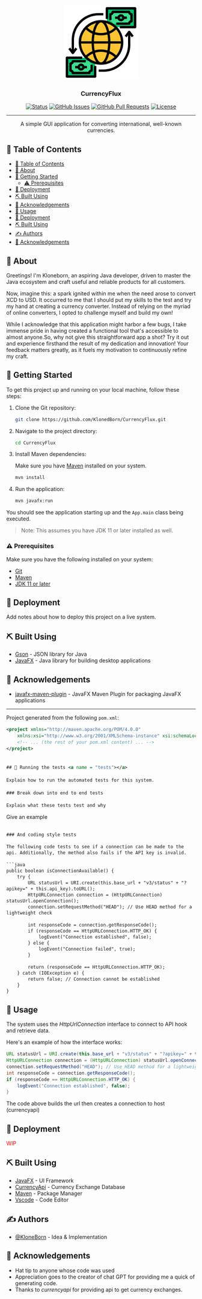 <p align="center">
  <a href="" rel="noopener">
 <img width=200px height=200px src="./src/main/resources/com/kloneborn/exchange-rate.png" alt="Project logo"></a>
</p>

<h3 align="center">CurrencyFlux</h3>

<div align="center">

[![Status](https://img.shields.io/badge/status-active-success.svg)]()
[![GitHub Issues](https://img.shields.io/github/issues/kylelobo/The-Documentation-Compendium.svg)](https://github.com/kylelobo/The-Documentation-Compendium/issues)
[![GitHub Pull Requests](https://img.shields.io/github/issues-pr/kylelobo/The-Documentation-Compendium.svg)](https://github.com/kylelobo/The-Documentation-Compendium/pulls)
[![License](https://img.shields.io/badge/license-MIT-blue.svg)](/LICENSE)

</div>

---

<p align="center"> A simple GUI application for converting international, well-known currencies. 
    <br> 
</p>

## 📝 Table of Contents

- [📝 Table of Contents](#-table-of-contents)
- [🧐 About ](#-about-)
- [🏁 Getting Started ](#-getting-started-)
  - [⚠️ Prerequisites](#️-prerequisites)
- [🔧 Deployment ](#-deployment-)
- [⛏️ Built Using](#️-built-using)
- [🎉 Acknowledgements](#-acknowledgements)
- [🎈 Usage ](#-usage-)
- [🚀 Deployment ](#-deployment--1)
- [⛏️ Built Using ](#️-built-using-)
- [✍️ Authors ](#️-authors-)
- [🎉 Acknowledgements ](#-acknowledgements-)

## 🧐 About <a name = "about"></a>

Greetings! I'm Kloneborn, an aspiring Java developer, driven to master the Java ecosystem and craft useful and reliable products for all customers.

Now, imagine this: a spark ignited within me when the need arose to convert XCD to USD. It occurred to me that I should put my skills to the test and try my hand at creating a currency converter. Instead of relying on the myriad of online converters, I opted to challenge myself and build my own!

While I acknowledge that this application might harbor a few bugs, I take immense pride in having created a functional tool that's accessible to almost anyone.So, why not give this straightforward app a shot? Try it out and experience firsthand the result of my dedication and innovation! Your feedback matters greatly, as it fuels my motivation to continuously refine my craft.



## 🏁 Getting Started <a name = "getting_started"></a>

To get this project up and running on your local machine, follow these steps:

1. Clone the Git repository:
    ```sh
    git clone https://github.com/KlonedBorn/CurrencyFlux.git
    ```
   
2. Navigate to the project directory:
    ```sh
    cd CurrencyFlux
    ```

3. Install Maven dependencies:

    Make sure you have [Maven](https://maven.apache.org/) installed on your system.
    
    ```sh
    mvn install
    ```

4. Run the application:

    ```sh
    mvn javafx:run
    ```

You should see the application starting up and the `App.main` class being executed.

> Note: This assumes you have JDK 11 or later installed as well.

### ⚠️ Prerequisites

Make sure you have the following installed on your system:

- [Git](https://git-scm.com/)
- [Maven](https://maven.apache.org/)
- [JDK 11 or later](https://www.oracle.com/java/technologies/javase-jdk11-downloads.html)

## 🔧 Deployment <a name = "deployment"></a>

Add notes about how to deploy this project on a live system.

## ⛏️ Built Using

- [Gson](https://github.com/google/gson) - JSON library for Java
- [JavaFX](https://openjfx.io/) - Java library for building desktop applications

## 🎉 Acknowledgements

- [javafx-maven-plugin](https://github.com/openjfx/javafx-maven-plugin) - JavaFX Maven Plugin for packaging JavaFX applications

---

Project generated from the following `pom.xml`:

```xml
<project xmlns="http://maven.apache.org/POM/4.0.0"
    xmlns:xsi="http://www.w3.org/2001/XMLSchema-instance" xsi:schemaLocation="http://maven.apache.org/POM/4.0.0 http://maven.apache.org/maven-v4_0_0.xsd">
    <!-- ... (the rest of your pom.xml content) ... -->
</project>


## 🔧 Running the tests <a name = "tests"></a>

Explain how to run the automated tests for this system.

### Break down into end to end tests

Explain what these tests test and why

```
Give an example
```

### And coding style tests

The following code tests to see if a connection can be made to the api. Additionally, the method also fails if the API key is invalid.

```java
public boolean isConnectionAvailable() {
    try {
        URL statusUrl = URI.create(this.base_url + "v3/status" + "?apikey=" + this.api_key).toURL();
        HttpURLConnection connection = (HttpURLConnection) statusUrl.openConnection();
        connection.setRequestMethod("HEAD"); // Use HEAD method for a lightweight check
        
        int responseCode = connection.getResponseCode();
        if (responseCode == HttpURLConnection.HTTP_OK) {
            logEvent("Connection established", false);
        } else {
            logEvent("Connection failed", true);
        }
        
        return (responseCode == HttpURLConnection.HTTP_OK);
    } catch (IOException e) {
        return false; // Connection cannot be established
    }
}

```

## 🎈 Usage <a name="usage"></a>

The system uses the *HttpUrlConnection* interface to connect to API hook and retrieve data.

Here's an example of how the interface works:
```java
URL statusUrl = URI.create(this.base_url + "v3/status" + "?apikey=" + this.api_key).toURL();
HttpURLConnection connection = (HttpURLConnection) statusUrl.openConnection();
connection.setRequestMethod("HEAD"); // Use HEAD method for a lightweight check
int responseCode = connection.getResponseCode();
if (responseCode == HttpURLConnection.HTTP_OK) {
    logEvent("Connection established", false);
}

```
The code above builds the url then creates a connection to host (currencyapi)

## 🚀 Deployment <a name = "deployment"></a>

<p style="color:red;">WIP</p>
<!-- Add additional notes about how to deploy this on a live system. -->

## ⛏️ Built Using <a name = "built_using"></a>

- [JavaFX](https://openjfx.io/) - UI Framework
- [CurrencyApi](https://currencyapi.com/) - Currency Exchange Database
- [Maven](https://maven.apache.org/) - Package Manager
- [Vscode](https://code.visualstudio.com/) - Code Editor

## ✍️ Authors <a name = "authors"></a>

- [@KloneBorn](https://github.com/KloneBorn) - Idea & Implementation

## 🎉 Acknowledgements <a name = "acknowledgement"></a>

- Hat tip to anyone whose code was used
- Appreciation goes to the creator of chat GPT for providing me a quick of generating code.
- Thanks to *currencyapi* for providing api to get currency exchanges.
